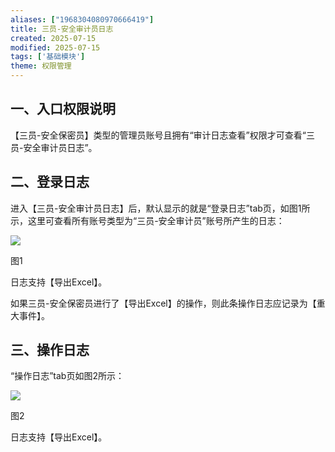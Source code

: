 ```yaml
---
aliases: ["1968304080970666419"]
title: 三员-安全审计员日志
created: 2025-07-15
modified: 2025-07-15
tags: ['基础模块']
theme: 权限管理
---
```


## 一、**入口权限说明**

【三员-安全保密员】类型的管理员账号且拥有“审计日志查看”权限才可查看“三员-安全审计员日志”。

## 二、**登录日志**

进入【三员-安全审计员日志】后，默认显示的就是“登录日志”tab页，如图1所示，这里可查看所有账号类型为“三员-安全审计员”账号所产生的日志：

![](https://myhelpdoc.oss-cn-heyuan.aliyuncs.com/mdimages/8363edb7ba1d50a28502b8b5979d2b6a.jpg)

图1

日志支持【导出Excel】。

如果三员-安全保密员进行了【导出Excel】的操作，则此条操作日志应记录为【重大事件】。

## 三、**操作日志**

“操作日志”tab页如图2所示：

![](https://myhelpdoc.oss-cn-heyuan.aliyuncs.com/mdimages/d48707dd56d45db690148016a48de76d.jpg)

图2

日志支持【导出Excel】。


